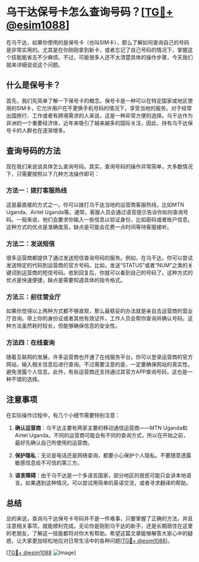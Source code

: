 # 乌干达保号卡怎么查询号码？[[TG💪+ @esim1088](https://t.me/s/esim1088)]

在乌干达，如果你使用的是保号卡（也叫SIM卡），那么了解如何查询自己的号码是非常实用的。尤其是在你刚刚拿到新卡，或者忘记了自己号码的情况下，掌握这个技能能省去不少麻烦。不过，可能很多人还不太清楚具体的操作步骤，今天我们就来详细说说这个问题。

## 什么是保号卡？

首先，我们先简单了解一下保号卡的概念。保号卡是一种可以在特定国家或地区使用的SIM卡，它允许用户在不更换手机号码的情况下，享受当地的服务。对于经常出国旅行、工作或者有跨境需求的人来说，这是一种非常方便的选择。乌干达作为非洲的一个重要经济体，近年来吸引了越来越多的国际关注，因此，持有乌干达保号卡的人群也在逐渐增多。

## 查询号码的方法

现在我们来说说具体怎么查询号码。其实，查询号码的操作非常简单，大多数情况下，只需要按照以下几种方法操作即可：

### 方法一：拨打客服热线

这是最直接的方式之一。你可以拨打乌干达当地的运营商客服热线，比如MTN Uganda、Airtel Uganda等。通常，客服人员会通过语音提示告诉你如何查询号码。一般来说，他们会要求你输入一些信息以验证身份，比如密码或者账户信息。这种方式的优点是准确度高，缺点是可能会花费一点时间等待客服接听。

### 方法二：发送短信

很多运营商都提供了通过发送短信查询号码的服务。例如，在乌干达，你可以尝试发送特定的代码到运营商的官方号码。比如，发送“STATUS”或者“NUM”之类的关键词到运营商的短信号码。收到回复后，你就可以看到自己的号码了。这种方式的优点是快速便捷，缺点是需要知道具体的指令格式。

### 方法三：前往营业厅

如果你觉得以上两种方式都不够直观，那么最稳妥的办法就是亲自去运营商的营业厅咨询。带上你的身份证或者其他有效证件，工作人员会帮你查询并确认号码。这种方法虽然耗时较长，但能够确保信息的安全性。

### 方法四：在线查询

随着互联网的发展，许多运营商也开通了在线服务平台。你可以登录运营商的官方网站，输入相关信息后进行查询。不过需要注意的是，一定要确保网站的真实性，避免泄露个人信息。此外，有些运营商还支持通过其官方APP查询号码，这也是一种不错的选择。

## 注意事项

在实际操作过程中，有几个小细节需要特别注意：

1. **确认运营商**：乌干达主要有两家主要的移动通信运营商——MTN Uganda和Airtel Uganda。不同的运营商可能会有不同的查询方式，所以在开始之前，最好先确认自己所使用的运营商。

2. **保护隐私**：无论是电话还是网络查询，都要小心保护个人隐私。不要随意透露敏感信息给不可信的第三方。

3. **语言障碍**：由于乌干达是一个多语言国家，部分地区的居民可能只会讲本地语言。如果遇到这种情况，可以尝试用简单的英语交流，或者寻求翻译的帮助。

## 总结

总的来说，查询乌干达保号卡号码并不是一件难事，只要掌握了正确的方法，并且注意相关事项，就能顺利完成。无论你是刚到乌干达的新手，还是长期居住在这里的老朋友，了解这一技能都将对你大有帮助。希望这篇文章能够解答大家心中的疑惑，让大家更加轻松地应对日常生活中的各种问题[[TG💪+ @esim1088](https://t.me/s/esim1088)]。

[[TG💪+ @esim1088](https://t.me/s/esim1088) ![Image](https://i.postimg.cc/4NQfJmqS/Snipaste-2025-05-13-00-14-12.png)]